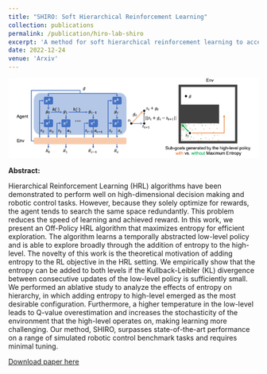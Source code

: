```yaml
---
title: "SHIRO: Soft Hierarchical Reinforcement Learning"
collection: publications
permalink: /publication/hiro-lab-shiro
excerpt: 'A method for soft hierarchical reinforcement learning to accelerate learning for challenging locomotion tasks'
date: 2022-12-24
venue: 'Arxiv'
---
```


 <img src="/files/paper_images/hiro-lab-shiro-image.png" alt="A visual diagram of our method"> 

<b>Abstract:</b>

Hierarchical Reinforcement Learning (HRL) algorithms have been demonstrated to perform well on high-dimensional decision making and robotic control tasks. However, because they solely optimize for rewards, the agent tends to search the same space redundantly. This problem reduces the speed of learning and achieved reward. In this work, we present an Off-Policy HRL algorithm that maximizes entropy for efficient exploration. The algorithm learns a temporally abstracted low-level policy and is able to explore broadly through the addition of entropy to the high-level. The novelty of this work is the theoretical motivation of adding entropy to the RL objective in the HRL setting. We empirically show that the entropy can be added to both levels if the Kullback-Leibler (KL) divergence between consecutive updates of the low-level policy is sufficiently small. We performed an ablative study to analyze the effects of entropy on hierarchy, in which adding entropy to high-level emerged as the most desirable configuration. Furthermore, a higher temperature in the low-level leads to Q-value overestimation and increases the stochasticity of the environment that the high-level operates on, making learning more challenging. Our method, SHIRO, surpasses state-of-the-art performance on a range of simulated robotic control benchmark tasks and requires minimal tuning.


[Download paper here](/files/papers/hiro-lab-shiro.pdf)